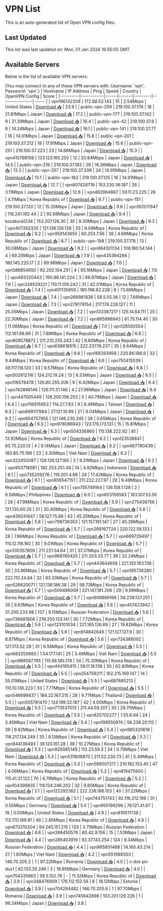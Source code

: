 # VPN List

This is an auto-generated list of Open VPN config files.

## Last Updated

This list was last updated on: Mon, 01 Jan 2024 16:55:05 GMT.

## Available Servers

Below is the list of available VPN servers:

(You may connect to any of these VPN servers with: Username: 'vpn', Password: 'vpn'.)
| Hostname | IP Address | Ping | Speed | Country | OpenVPN Config | Score |
|----------|------------|------|-------|---------|----------------| ----- |
| vpn196142208 | 172.88.52.143 | 15 | 2.54Mbps | United States | [Download 📥](./configs/server_0_US.ovpn) | 23.9 |
| public-vpn-259 | 219.100.37.176 | 18 | 21.81Mbps | Japan | [Download 📥](./configs/server_1_JP.ovpn) | 17.2 |
| public-vpn-177 | 219.100.37.142 | 9 | 21.39Mbps | Japan | [Download 📥](./configs/server_2_JP.ovpn) | 16.4 |
| public-vpn-42 | 219.100.37.6 | 8 | 14.24Mbps | Japan | [Download 📥](./configs/server_3_JP.ovpn) | 16.1 |
| public-vpn-141 | 219.100.37.77 | 16 | 14.01Mbps | Japan | [Download 📥](./configs/server_4_JP.ovpn) | 15.8 |
| public-vpn-201 | 219.100.37.212 | 18 | 17.91Mbps | Japan | [Download 📥](./configs/server_5_JP.ovpn) | 15.6 |
| public-vpn-251 | 219.100.37.223 | 23 | 14.66Mbps | Japan | [Download 📥](./configs/server_6_JP.ovpn) | 15.3 |
| vpn415798158 | 133.123.165.250 | 12 | 20.84Mbps | Japan | [Download 📥](./configs/server_7_JP.ovpn) | 14.5 |
| public-vpn-219 | 219.100.37.183 | 29 | 16.36Mbps | Japan | [Download 📥](./configs/server_8_JP.ovpn) | 13.3 |
| public-vpn-257 | 219.100.37.208 | 24 | 14.95Mbps | Japan | [Download 📥](./configs/server_9_JP.ovpn) | 13.1 |
| public-vpn-162 | 219.100.37.125 | 16 | 14.91Mbps | Japan | [Download 📥](./configs/server_10_JP.ovpn) | 12.7 |
| vpn807426719 | 153.230.36.197 | 26 | 3.11Mbps | Japan | [Download 📥](./configs/server_11_JP.ovpn) | 12.6 |
| vpn482964887 | 59.11.23.225 | 28 | 4.11Mbps | Korea Republic of | [Download 📥](./configs/server_12_KR.ovpn) | 9.7 |
| public-vpn-151 | 219.100.37.120 | 12 | 15.20Mbps | Japan | [Download 📥](./configs/server_13_JP.ovpn) | 9.6 |
| vpn192017947 | 118.241.192.44 | 2 | 92.66Mbps | Japan | [Download 📥](./configs/server_14_JP.ovpn) | 9.4 |
| kozakura1234 | 153.207.126.30 | 30 | 8.30Mbps | Japan | [Download 📥](./configs/server_15_JP.ovpn) | 9.3 |
| vpn407262335 | 121.136.126.128 | 33 | 9.09Mbps | Korea Republic of | [Download 📥](./configs/server_16_KR.ovpn) | 9.2 |
| vpn959143655 | 60.253.7.56 | 38 | 4.69Mbps | Korea Republic of | [Download 📥](./configs/server_17_KR.ovpn) | 8.7 |
| public-vpn-198 | 219.100.37.178 | 13 | 30.08Mbps | Japan | [Download 📥](./configs/server_18_JP.ovpn) | 8.2 |
| vpn984301134 | 106.180.54.144 | 4 | 69.25Mbps | Japan | [Download 📥](./configs/server_19_JP.ovpn) | 7.9 |
| vpn435394266 | 180.145.225.17 | 2 | 69.98Mbps | Japan | [Download 📥](./configs/server_20_JP.ovpn) | 7.6 |
| vpn586854650 | 92.202.104.251 | 4 | 95.16Mbps | Japan | [Download 📥](./configs/server_21_JP.ovpn) | 7.6 |
| vpn493320443 | 160.86.141.224 | 3 | 89.97Mbps | Japan | [Download 📥](./configs/server_22_JP.ovpn) | 7.6 |
| vpn328529221 | 110.11.159.242 | 31 | 42.01Mbps | Korea Republic of | [Download 📥](./configs/server_23_KR.ovpn) | 7.4 |
| vpn401135959 | 180.198.82.228 | 8 | 73.66Mbps | Japan | [Download 📥](./configs/server_24_JP.ovpn) | 7.4 |
| vpn266981838 | 58.5.55.36 | 12 | 7.66Mbps | Japan | [Download 📥](./configs/server_25_JP.ovpn) | 7.3 |
| vpn279179154 | 217.178.228.127 | 11 | 25.05Mbps | Japan | [Download 📥](./configs/server_26_JP.ovpn) | 7.2 |
| vpn133387217 | 125.14.64.111 | 25 | 22.30Mbps | Japan | [Download 📥](./configs/server_27_JP.ovpn) | 7.2 |
| vpn885998943 | 61.75.114.40 | 30 | 11.06Mbps | Korea Republic of | [Download 📥](./configs/server_28_KR.ovpn) | 7.0 |
| vpn128592554 | 112.161.88.89 | 31 | 7.89Mbps | Korea Republic of | [Download 📥](./configs/server_29_KR.ovpn) | 6.8 |
| vpn808578872 | 211.210.255.243 | 42 | 9.60Mbps | Korea Republic of | [Download 📥](./configs/server_30_KR.ovpn) | 6.7 |
| vpn638618815 | 222.237.19.237 | 35 | 8.64Mbps | Korea Republic of | [Download 📥](./configs/server_31_KR.ovpn) | 6.6 |
| vpn166393958 | 220.86.186.9 | 32 | 9.44Mbps | Korea Republic of | [Download 📥](./configs/server_32_KR.ovpn) | 6.6 |
| vpn750415539 | 39.117.118.120 | 33 | 9.57Mbps | Korea Republic of | [Download 📥](./configs/server_33_KR.ovpn) | 6.6 |
| vpn502612116 | 124.212.19.24 | 13 | 6.33Mbps | Japan | [Download 📥](./configs/server_34_JP.ovpn) | 6.5 |
| vpn118578478 | 126.80.255.206 | 9 | 6.42Mbps | Japan | [Download 📥](./configs/server_35_JP.ovpn) | 6.4 |
| vpn742666146 | 126.111.51.146 | 4 | 27.96Mbps | Japan | [Download 📥](./configs/server_36_JP.ovpn) | 6.4 |
| vpn447005449 | 126.200.158.253 | 5 | 40.79Mbps | Japan | [Download 📥](./configs/server_37_JP.ovpn) | 6.4 |
| vpn116915953 | 114.27.7.83 | 9 | 6.49Mbps | Taiwan | [Download 📥](./configs/server_38_TW.ovpn) | 6.3 |
| vpn899117984 | 27.121.10.99 | 21 | 9.04Mbps | Japan | [Download 📥](./configs/server_39_JP.ovpn) | 6.3 |
| vpn904757955 | 121.146.230.245 | 26 | 5.65Mbps | Korea Republic of | [Download 📥](./configs/server_40_KR.ovpn) | 6.3 |
| vpn978086943 | 123.176.173.131 | 15 | 15.81Mbps | Japan | [Download 📥](./configs/server_41_JP.ovpn) | 6.3 |
| vpn504336860 | 115.138.222.92 | 81 | 13.92Mbps | Korea Republic of | [Download 📥](./configs/server_42_KR.ovpn) | 6.2 |
| vpn123536841 | 60.75.220.13 | 4 | 9.14Mbps | Japan | [Download 📥](./configs/server_43_JP.ovpn) | 6.2 |
| vpn467780439 | 183.80.75.196 | 23 | 3.30Mbps | Viet Nam | [Download 📥](./configs/server_44_VN.ovpn) | 6.2 |
| vpn322450087 | 126.126.127.160 | 3 | 9.31Mbps | Japan | [Download 📥](./configs/server_45_JP.ovpn) | 6.2 |
| vpn953718081 | 182.253.251.49 | 14 | 4.92Mbps | Indonesia | [Download 📥](./configs/server_46_ID.ovpn) | 6.1 |
| vpn735209276 | 119.201.4.69 | 24 | 17.42Mbps | Korea Republic of | [Download 📥](./configs/server_47_KR.ovpn) | 6.1 |
| vpn806547151 | 211.222.227.97 | 28 | 9.48Mbps | Korea Republic of | [Download 📥](./configs/server_48_KR.ovpn) | 6.1 |
| vpn755749164 | 136.158.1.128 | 2 | 8.58Mbps | Philippines | [Download 📥](./configs/server_49_PH.ovpn) | 6.0 |
| vpn653156583 | 183.107.53.56 | 26 | 47.98Mbps | Korea Republic of | [Download 📥](./configs/server_50_KR.ovpn) | 5.9 |
| vpn275439756 | 121.130.60.25 | 31 | 30.40Mbps | Korea Republic of | [Download 📥](./configs/server_51_KR.ovpn) | 5.8 |
| vpn436241647 | 58.127.75.66 | 43 | 45.25Mbps | Korea Republic of | [Download 📥](./configs/server_52_KR.ovpn) | 5.8 |
| vpn799738363 | 121.157.191.147 | 27 | 45.28Mbps | Korea Republic of | [Download 📥](./configs/server_53_KR.ovpn) | 5.7 |
| vpn269167724 | 220.122.58.133 | 28 | 7.86Mbps | Korea Republic of | [Download 📥](./configs/server_54_KR.ovpn) | 5.7 |
| vpn669729497 | 110.12.116.160 | 30 | 9.01Mbps | Korea Republic of | [Download 📥](./configs/server_55_KR.ovpn) | 5.7 |
| vpn130357809 | 211.221.54.64 | 31 | 37.37Mbps | Korea Republic of | [Download 📥](./configs/server_56_KR.ovpn) | 5.7 |
| vpn969760425 | 211.203.33.77 | 39 | 32.24Mbps | Korea Republic of | [Download 📥](./configs/server_57_KR.ovpn) | 5.7 |
| vpn443644656 | 221.155.183.136 | 30 | 33.96Mbps | Korea Republic of | [Download 📥](./configs/server_58_KR.ovpn) | 5.7 |
| vpn195736280 | 222.110.24.84 | 32 | 63.33Mbps | Korea Republic of | [Download 📥](./configs/server_59_KR.ovpn) | 5.7 |
| vpn526620071 | 121.136.186.38 | 29 | 58.73Mbps | Korea Republic of | [Download 📥](./configs/server_60_KR.ovpn) | 5.7 |
| vpn509486009 | 221.147.181.206 | 29 | 9.99Mbps | Korea Republic of | [Download 📥](./configs/server_61_KR.ovpn) | 5.7 |
| vpn909869168 | 58.239.137.201 | 35 | 9.63Mbps | Korea Republic of | [Download 📥](./configs/server_62_KR.ovpn) | 5.6 |
| vpn407423942 | 31.200.233.98 | 137 | 9.15Mbps | Russian Federation | [Download 📥](./configs/server_63_RU.ovpn) | 5.6 |
| vpn736681806 | 219.250.133.141 | 30 | 7.72Mbps | Korea Republic of | [Download 📥](./configs/server_64_KR.ovpn) | 5.6 |
| vpn123101034 | 221.165.126.69 | 27 | 19.82Mbps | Korea Republic of | [Download 📥](./configs/server_65_KR.ovpn) | 5.6 |
| vpn914842646 | 121.127.127.9 | 30 | 8.87Mbps | Korea Republic of | [Download 📥](./configs/server_66_KR.ovpn) | 5.6 |
| vpn734386092 | 121.173.52.28 | 31 | 6.56Mbps | Korea Republic of | [Download 📥](./configs/server_67_KR.ovpn) | 5.5 |
| vpn683250693 | 1.54.177.141 | 25 | 3.49Mbps | Viet Nam | [Download 📥](./configs/server_68_VN.ovpn) | 5.5 |
| vpn988587795 | 115.88.185.179 | 34 | 75.30Mbps | Korea Republic of | [Download 📥](./configs/server_69_KR.ovpn) | 5.5 |
| vpn444185415 | 59.11.16.136 | 30 | 62.80Mbps | Korea Republic of | [Download 📥](./configs/server_70_KR.ovpn) | 5.5 |
| vpn254759211 | 162.215.169.147 | 14 | 55.01Mbps | United States | [Download 📥](./configs/server_71_US.ovpn) | 5.5 |
| vpn687685213 | 110.10.136.223 | 33 | 7.77Mbps | Korea Republic of | [Download 📥](./configs/server_72_KR.ovpn) | 5.5 |
| vpn546699437 | 184.22.167.215 | 28 | 9.77Mbps | Thailand | [Download 📥](./configs/server_73_TH.ovpn) | 5.5 |
| vpn505781470 | 124.199.32.187 | 42 | 4.00Mbps | Korea Republic of | [Download 📥](./configs/server_74_KR.ovpn) | 5.5 |
| vpn773537013 | 211.44.59.201 | 30 | 29.75Mbps | Korea Republic of | [Download 📥](./configs/server_75_KR.ovpn) | 5.5 |
| vpn825702277 | 1.55.6.94 | 24 | 3.45Mbps | Viet Nam | [Download 📥](./configs/server_76_VN.ovpn) | 5.4 |
| vpn199550974 | 58.239.20.112 | 39 | 9.82Mbps | Korea Republic of | [Download 📥](./configs/server_77_KR.ovpn) | 5.4 |
| vpn985320618 | 118.217.134.249 | 35 | 9.13Mbps | Korea Republic of | [Download 📥](./configs/server_78_KR.ovpn) | 5.3 |
| vpn944139493 | 39.120.161.28 | 38 | 10.27Mbps | Korea Republic of | [Download 📥](./configs/server_79_KR.ovpn) | 5.3 |
| vpn926085149 | 113.23.59.3 | 34 | 0.79Mbps | Viet Nam | [Download 📥](./configs/server_80_VN.ovpn) | 5.3 |
| vpn531606870 | 211.52.230.73 | 41 | 5.49Mbps | Korea Republic of | [Download 📥](./configs/server_81_KR.ovpn) | 5.3 |
| vpn569507217 | 210.182.153.45 | 47 | 4.06Mbps | Korea Republic of | [Download 📥](./configs/server_82_KR.ovpn) | 5.2 |
| vpn619475900 | 115.41.31.122 | 70 | 6.79Mbps | Korea Republic of | [Download 📥](./configs/server_83_KR.ovpn) | 5.2 |
| vpn104399835 | 116.124.246.202 | 32 | 9.80Mbps | Korea Republic of | [Download 📥](./configs/server_84_KR.ovpn) | 5.1 |
| vpn122292382 | 222.238.186.103 | 40 | 37.22Mbps | Korea Republic of | [Download 📥](./configs/server_85_KR.ovpn) | 5.1 |
| vpn744751743 | 92.116.212.198 | 31 | 0.55Mbps | Germany | [Download 📥](./configs/server_86_DE.ovpn) | 5.0 |
| vpn950199296 | 76.121.41.67 | 19 | 0.00Mbps | United States | [Download 📥](./configs/server_87_US.ovpn) | 4.9 |
| vpn816511738 | 112.170.189.91 | 48 | 2.85Mbps | Korea Republic of | [Download 📥](./configs/server_88_KR.ovpn) | 4.8 |
| vpn673210204 | 94.245.151.215 | 133 | 3.75Mbps | Russian Federation | [Download 📥](./configs/server_89_RU.ovpn) | 4.6 |
| vpn398450576 | 60.42.9.156 | 15 | 1.53Mbps | Japan | [Download 📥](./configs/server_90_JP.ovpn) | 4.4 |
| vpn285403919 | 92.37.143.254 | 124 | 9.34Mbps | Russian Federation | [Download 📥](./configs/server_91_RU.ovpn) | 4.4 |
| vpn965801468 | 14.160.43.214 | 21 | 1.60Mbps | Viet Nam | [Download 📥](./configs/server_92_VN.ovpn) | 4.2 |
| vpn551989303 | 146.70.205.2 | 1 | 97.22Mbps | Romania | [Download 📥](./configs/server_93_RO.ovpn) | 4.0 |
| v-dot-pn-dus1 | 62.133.35.246 | 3 | 18.85Mbps | Germany | [Download 📥](./configs/server_94_DE.ovpn) | 4.0 |
| vpn754335963 | 59.5.102.76 | - | 11.32Mbps | Korea Republic of | [Download 📥](./configs/server_95_KR.ovpn) | 3.9 |
| vpn348476909 | 176.112.152.56 | 6 | 18.12Mbps | Estonia | [Download 📥](./configs/server_96_EE.ovpn) | 3.9 |
| vpn704294482 | 146.70.205.6 | 1 | 97.70Mbps | Romania | [Download 📥](./configs/server_97_RO.ovpn) | 3.9 |
| vpn745642898 | 103.201.129.226 | 1 | 96.34Mbps | Japan | [Download 📥](./configs/server_98_JP.ovpn) | 3.8 |
